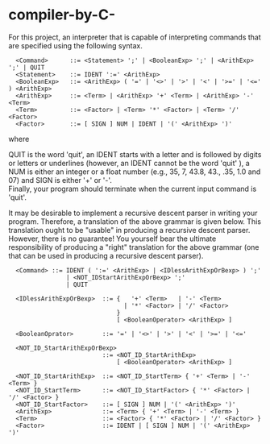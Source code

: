 # compiler-by-C-

For this project, an interpreter that is capable of interpreting commands that are specified using the following syntax.  
```
  <Command>      ::= <Statement> ';' | <BooleanExp> ';' | <ArithExp> ';' | QUIT  
  <Statement>    ::= IDENT ':=' <ArithExp>  
  <BooleanExp>   ::= <ArithExp> ( '=' | '<>' | '>' | '<' | '>=' | '<=' ) <ArithExp>  
  <ArithExp>     ::= <Term> | <ArithExp> '+' <Term> | <ArithExp> '-' <Term>  
  <Term>         ::= <Factor> | <Term> '*' <Factor> | <Term> '/' <Factor>  
  <Factor>       ::= [ SIGN ] NUM | IDENT | '(' <ArithExp> ')'  
```

where  

QUIT is the word 'quit', an IDENT starts with a letter and is followed by digits or letters or underlines (however, an IDENT cannot be the word 'quit' ), a NUM is either an integer or a float number (e.g., 35, 7, 43.8, 43., .35, 1.0 and 07) and SIGN is either '+' or '-'.  
Finally, your program should terminate when the current input command is 'quit'.  

It may be desirable to implement a recursive descent parser in writing your program. Therefore, a translation of the above grammar is given below.  This translation ought to be "usable" in producing a recursive descent parser.  However, there is no guarantee! You yourself bear the ultimate responsibility of producing a "right" translation for the above grammar (one that can be used in producing a recursive descent parser).




```
  <Command> ::= IDENT ( ':=' <ArithExp> | <IDlessArithExpOrBexp> ) ';'  
                | <NOT_IDStartArithExpOrBexp> ';'   
                | QUIT  

  <IDlessArithExpOrBexp>  ::= {   '+' <Term>   | '-' <Term>   
                                | '*' <Factor> | '/' <Factor>     
                              }  
                              [ <BooleanOperator> <ArithExp> ]  

  <BooleanOprator>        ::= '=' | '<>' | '>' | '<' | '>=' | '<='  

  <NOT_ID_StartArithExpOrBexp>   
                          ::= <NOT_ID_StartArithExp>   
                              [ <BooleanOperator> <ArithExp> ]  

  <NOT_ID_StartArithExp>  ::= <NOT_ID_StartTerm> { '+' <Term> | '-' <Term> }  
  <NOT_ID_StartTerm>      ::= <NOT_ID_StartFactor> { '*' <Factor> | '/' <Factor> }  
  <NOT_ID_StartFactor>    ::= [ SIGN ] NUM | '(' <ArithExp> ')'  
  <ArithExp>              ::= <Term> { '+' <Term> | '-' <Term> }  
  <Term>                  ::= <Factor> { '*' <Factor> | '/' <Factor> }  
  <Factor>                ::= IDENT | [ SIGN ] NUM | '(' <ArithExp> ')'  
```

